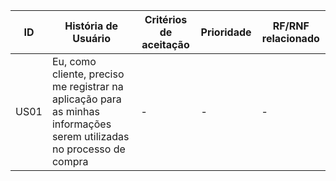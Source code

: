 | ID  | História de Usuário | Critérios de aceitação | Prioridade | RF/RNF relacionado |
| ------------- | ------------- |------------- |------------- | ------------- |
| US01 | Eu, como cliente, preciso me registrar na aplicação para as minhas informações serem utilizadas no processo de compra | - | - | - |
